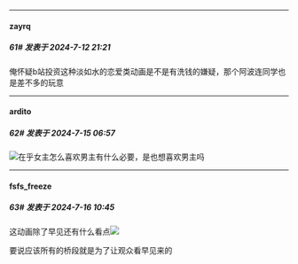 ﻿
*****

####  zayrq  
##### 61#       发表于 2024-7-12 21:21

俺怀疑b站投资这种淡如水的恋爱类动画是不是有洗钱的嫌疑，那个阿波连同学也是差不多的玩意


*****

####  ardito  
##### 62#       发表于 2024-7-15 06:57

<img src="https://static.saraba1st.com/image/smiley/face2017/037.png" referrerpolicy="no-referrer">在乎女主怎么喜欢男主有什么必要，是也想喜欢男主吗


*****

####  fsfs_freeze  
##### 63#       发表于 2024-7-16 10:45

这动画除了早见还有什么看点<img src="https://static.saraba1st.com/image/smiley/face2017/037.png" referrerpolicy="no-referrer">

要说应该所有的桥段就是为了让观众看早见来的

